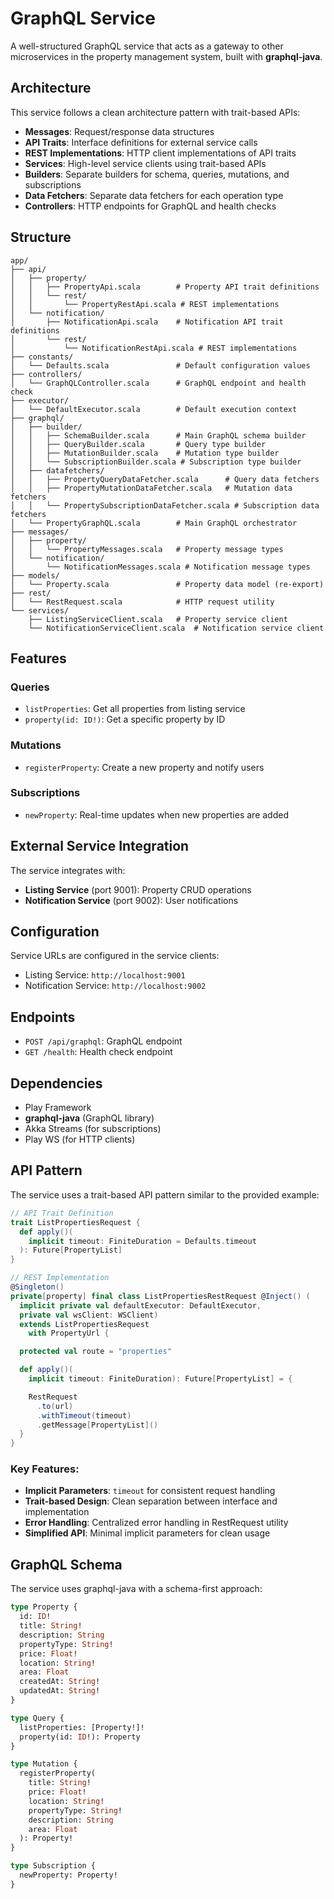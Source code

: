 # GraphQL Service

A well-structured GraphQL service that acts as a gateway to other microservices in the property management system, built with **graphql-java**.

## Architecture

This service follows a clean architecture pattern with trait-based APIs:

- **Messages**: Request/response data structures
- **API Traits**: Interface definitions for external service calls
- **REST Implementations**: HTTP client implementations of API traits
- **Services**: High-level service clients using trait-based APIs
- **Builders**: Separate builders for schema, queries, mutations, and subscriptions
- **Data Fetchers**: Separate data fetchers for each operation type
- **Controllers**: HTTP endpoints for GraphQL and health checks

## Structure

```
app/
├── api/
│   ├── property/
│   │   ├── PropertyApi.scala        # Property API trait definitions
│   │   └── rest/
│   │       └── PropertyRestApi.scala # REST implementations
│   └── notification/
│       ├── NotificationApi.scala    # Notification API trait definitions
│       └── rest/
│           └── NotificationRestApi.scala # REST implementations
├── constants/
│   └── Defaults.scala               # Default configuration values
├── controllers/
│   └── GraphQLController.scala      # GraphQL endpoint and health check
├── executor/
│   └── DefaultExecutor.scala        # Default execution context
├── graphql/
│   ├── builder/
│   │   ├── SchemaBuilder.scala      # Main GraphQL schema builder
│   │   ├── QueryBuilder.scala       # Query type builder
│   │   ├── MutationBuilder.scala    # Mutation type builder
│   │   └── SubscriptionBuilder.scala # Subscription type builder
│   ├── datafetchers/
│   │   ├── PropertyQueryDataFetcher.scala      # Query data fetchers
│   │   ├── PropertyMutationDataFetcher.scala   # Mutation data fetchers
│   │   └── PropertySubscriptionDataFetcher.scala # Subscription data fetchers
│   └── PropertyGraphQL.scala        # Main GraphQL orchestrator
├── messages/
│   ├── property/
│   │   └── PropertyMessages.scala   # Property message types
│   └── notification/
│       └── NotificationMessages.scala # Notification message types
├── models/
│   └── Property.scala               # Property data model (re-export)
├── rest/
│   └── RestRequest.scala            # HTTP request utility
└── services/
    ├── ListingServiceClient.scala   # Property service client
    └── NotificationServiceClient.scala  # Notification service client
```

## Features

### Queries
- `listProperties`: Get all properties from listing service
- `property(id: ID!)`: Get a specific property by ID

### Mutations
- `registerProperty`: Create a new property and notify users

### Subscriptions
- `newProperty`: Real-time updates when new properties are added

## External Service Integration

The service integrates with:
- **Listing Service** (port 9001): Property CRUD operations
- **Notification Service** (port 9002): User notifications

## Configuration

Service URLs are configured in the service clients:
- Listing Service: `http://localhost:9001`
- Notification Service: `http://localhost:9002`

## Endpoints

- `POST /api/graphql`: GraphQL endpoint
- `GET /health`: Health check endpoint

## Dependencies

- Play Framework
- **graphql-java** (GraphQL library)
- Akka Streams (for subscriptions)
- Play WS (for HTTP clients)

## API Pattern

The service uses a trait-based API pattern similar to the provided example:

```scala
// API Trait Definition
trait ListPropertiesRequest {
  def apply()(
    implicit timeout: FiniteDuration = Defaults.timeout
  ): Future[PropertyList]
}

// REST Implementation
@Singleton()
private[property] final class ListPropertiesRestRequest @Inject() (
  implicit private val defaultExecutor: DefaultExecutor,
  private val wsClient: WSClient)
  extends ListPropertiesRequest
    with PropertyUrl {

  protected val route = "properties"

  def apply()(
    implicit timeout: FiniteDuration): Future[PropertyList] = {

    RestRequest
      .to(url)
      .withTimeout(timeout)
      .getMessage[PropertyList]()
  }
}
```

### Key Features:
- **Implicit Parameters**: `timeout` for consistent request handling
- **Trait-based Design**: Clean separation between interface and implementation
- **Error Handling**: Centralized error handling in RestRequest utility
- **Simplified API**: Minimal implicit parameters for clean usage

## GraphQL Schema

The service uses graphql-java with a schema-first approach:

```graphql
type Property {
  id: ID!
  title: String!
  description: String
  propertyType: String!
  price: Float!
  location: String!
  area: Float
  createdAt: String!
  updatedAt: String!
}

type Query {
  listProperties: [Property!]!
  property(id: ID!): Property
}

type Mutation {
  registerProperty(
    title: String!
    price: Float!
    location: String!
    propertyType: String!
    description: String
    area: Float
  ): Property!
}

type Subscription {
  newProperty: Property!
}
```
